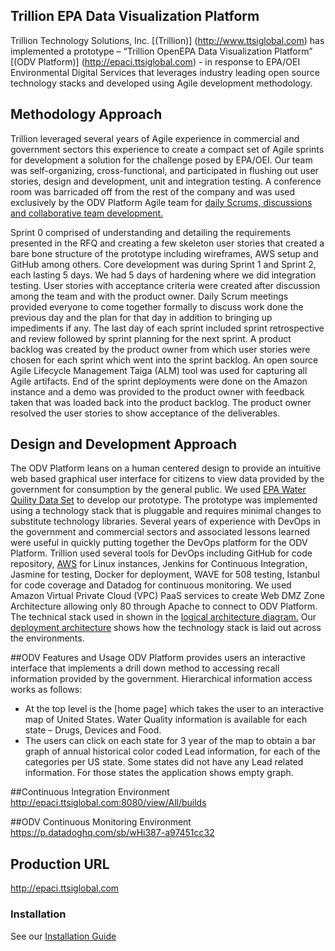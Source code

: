 ## Trillion EPA Data Visualization Platform

Trillion Technology Solutions, Inc. [(Trillion)] (http://www.ttsiglobal.com) has implemented a prototype – “Trillion OpenEPA Data Visualization Platform” [(ODV Platform)] (http://epaci.ttsiglobal.com) - in response to EPA/OEI Environmental Digital Services that leverages industry leading open source technology stacks and developed using Agile development methodology.
## Methodology Approach
Trillion leveraged several years of Agile experience in commercial and government sectors this experience to create a compact set of Agile sprints for development a solution for the challenge posed by EPA/OEI.  Our team was self-organizing, cross-functional, and participated in flushing out user stories, design and development, unit and integration testing.  A conference room was barricaded off from the rest of the company and was used exclusively by the ODV Platform Agile team for [daily Scrums, discussions and collaborative team development.](https://github.com/trilliongit/epa/blob/e6376c0d1da4d4b373f37768df9cd14cd074b2f7/doc/WorkeringSessions.pdf)

Sprint 0 comprised of understanding and detailing the requirements presented in the RFQ and creating a few skeleton user stories that created a bare bone structure of the prototype including wireframes, AWS setup and GitHub among others.  Core development was during Sprint 1 and Sprint 2, each lasting 5 days. We had 5 days of hardening where we did integration testing. User stories with acceptance criteria were created after discussion among the team and with the product owner.  Daily Scrum meetings provided everyone to come together formally to discuss work done the previous day and the plan for that day in addition to bringing up impediments if any.  The last day of each sprint included sprint retrospective and review followed by sprint planning for the next sprint.  A product backlog was created by the product owner from which user stories were chosen for each sprint which went into the sprint backlog.  An open source Agile Lifecycle Management Taiga (ALM) tool was used for capturing all Agile artifacts.  End of the sprint deployments were done on the Amazon instance and a demo was provided to the product owner with feedback taken that was loaded back into the product backlog.  The product owner resolved the user stories to show acceptance of the deliverables.
## Design and Development Approach
The ODV Platform leans on a human centered design to provide an intuitive web based graphical user interface for citizens to view data provided by the government for consumption by the general public. We used [EPA Water Quility Data Set](http://www.waterqualitydata.us/) to develop our prototype.  The prototype was implemented using a technology stack that is pluggable and requires minimal changes to substitute technology libraries.  Several years of experience with DevOps in the government and commercial sectors and associated lessons learned were useful in quickly putting together the DevOps platform for the ODV Platform.  Trillion used several tools for DevOps including GitHub for code repository, [AWS](https://github.com/trilliongit/epa/blob/master/doc/amazon.png) for Linux instances, Jenkins for Continuous Integration, Jasmine for testing, Docker  for deployment, WAVE for 508 testing, Istanbul for code coverage and Datadog for continuous monitoring. We used Amazon Virtual Private Cloud (VPC) PaaS services to create Web DMZ Zone Architecture allowing only 80 through Apache to connect to ODV Platform.
The technical stack used in shown in the [logical architecture diagram.](https://github.com/trilliongit/epa/blob/master/doc/EPAArchitecture.JPG)
Our [deployment architecture](https://github.com/trilliongit/epa/blob/master/doc/EPADeploymet.jpg) shows how the technology stack is laid out across the environments.

##ODV Features and Usage
ODV Platform provides users an interactive interface that implements a drill down method to accessing recall information provided by the government. Hierarchical information access works as follows:
* At the top level is the [home page] which takes the user to an interactive map of United States.  Water Quality information is available for each state – Drugs, Devices and Food.
* The users can click on each state for 3 year of the map to obtain a bar graph of annual historical color coded Lead information, for each of the categories per US state.  Some states did not have any Lead related information. For those states the application shows empty graph.  

##Continuous Integration Environment
http://epaci.ttsiglobal.com:8080/view/All/builds

##ODV Continuous Monitoring Environment
https://p.datadoghq.com/sb/wHi387-a97451cc32


## Production URL
http://epaci.ttsiglobal.com


### Installation
See our [Installation Guide](INSTALL.md)
